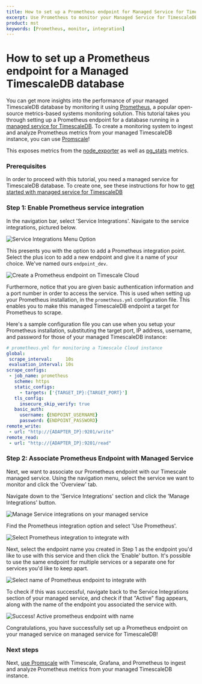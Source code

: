 ```yaml
---
title: How to set up a Prometheus endpoint for Managed Service for TimescaleDB
excerpt: Use Prometheus to monitor your Managed Service for TimescaleDB
product: mst
keywords: [Prometheus, monitor, integration]
---
```


# How to set up a Prometheus endpoint for a Managed TimescaleDB database

You can get more insights into the performance of your managed TimescaleDB
database by monitoring it using [Prometheus][get-prometheus], a popular
open-source metrics-based systems monitoring solution. This tutorial
takes you through setting up a Prometheus endpoint for a database running
in a [managed service for TimescaleDB][timescale-mst]. To create a monitoring system to ingest and analyze
Prometheus metrics from your managed TimescaleDB instance, you can use [Promscale][promscale]!

This exposes metrics from the [node_exporter][node-exporter-metrics] as well
as [pg_stats][pg-stats-metrics] metrics.

### Prerequisites

In order to proceed with this tutorial, you need a managed service for TimescaleDB database.
To create one, see these instructions for how to
[get started with managed service for TimescaleDB][timescale-mst-get-started]

### Step 1: Enable Prometheus service integration

In the navigation bar, select 'Service Integrations'. Navigate to the service
integrations, pictured below.

<img class="main-content__illustration" src="https://s3.amazonaws.com/docs.iobeam.com/images/Prometheus_service_integration_0.png" alt="Service Integrations Menu Option"/>

This presents you with the option to add a Prometheus integration point.
Select the plus icon to add a new endpoint and give it a name of your choice.
We've named ours `endpoint_dev`.

<img class="main-content__illustration" src="https://s3.amazonaws.com/docs.iobeam.com/images/Prometheus_service_integration_1.png" alt="Create a Prometheus endpoint on Timescale Cloud"/>

Furthermore, notice that you are given basic authentication information and a port number
in order to access the service. This is used when setting up your Prometheus
installation, in the `prometheus.yml` configuration file. This enables you to make
this managed TimescaleDB endpoint a target for Prometheus to scrape.

Here's a sample configuration file you can use when you setup your Prometheus
installation, substituting the target port, IP address, username, and password
for those of your managed TimescaleDB instance:

```yaml
# prometheus.yml for monitoring a Timescale Cloud instance
global:
 scrape_interval:     10s
 evaluation_interval: 10s
scrape_configs:
 - job_name: prometheus
   scheme: https
   static_configs:
     - targets: ['{TARGET_IP}:{TARGET_PORT}']
   tls_config:
     insecure_skip_verify: true
   basic_auth:
     username: {ENDPOINT_USERNAME}
     password: {ENDPOINT_PASSWORD}
remote_write:
 - url: "http://{ADAPTER_IP}:9201/write"
remote_read:
 - url: "http://{ADAPTER_IP}:9201/read"
```

### Step 2: Associate Prometheus Endpoint with Managed Service

Next, we want to associate our Prometheus endpoint with our Timescale
managed service. Using the navigation menu, select the service we want to
monitor and click the 'Overview' tab.

Navigate down to the 'Service Integrations' section and click the 'Manage Integrations' button.

<img class="main-content__illustration" src="https://assets.iobeam.com/images/docs/screenshots-for-prometheus-endpoint-tutorial/Prometheus_service_integrations_4.png" alt="Manage Service integrations on your managed service"/>

Find the Prometheus integration option and select 'Use Prometheus'.

<img class="main-content__illustration" src="https://assets.iobeam.com/images/docs/screenshots-for-prometheus-endpoint-tutorial/Prometheus_service_integration_2.png" alt="Select Prometheus integration to integrate with"/>

Next, select the endpoint name you created in Step 1 as the endpoint you'd like to use
with this service and then click the 'Enable' button. It's possible to use the same
endpoint for multiple services or a separate one for services you'd like to keep apart.

<img class="main-content__illustration" src="https://assets.iobeam.com/images/docs/screenshots-for-prometheus-endpoint-tutorial/Prometheus_service_integration_3.png" alt="Select name of Prometheus endpoint to integrate with"/>

To check if this was successful, navigate back to the Service Integrations section of your
managed service, and check if that "Active" flag appears, along with the name of the endpoint
you associated the service with.

<img class="main-content__illustration" src="https://assets.iobeam.com/images/docs/screenshots-for-prometheus-endpoint-tutorial/Prometheus_service_integration_5.png" alt="Success! Active prometheus endpoint with name"/>

Congratulations, you have successfully set up a Prometheus endpoint on your managed
service on managed service for TimescaleDB!

### Next steps

Next, [use Promscale][promscale] with Timescale, Grafana, and Prometheus to ingest
and analyze Prometheus metrics from your managed TimescaleDB instance.

[get-prometheus]: https://prometheus.io
[node-exporter-metrics]: https://github.com/prometheus/node_exporter
[pg-stats-metrics]: https://www.postgresql.org/docs/current/monitoring-stats.html
[promscale]: https://github.com/timescale/timescale-prometheus
[timescale-mst]: https://www.timescale.com/products
[timescale-mst-get-started]: /mst/:currentVersion:/about-mst
